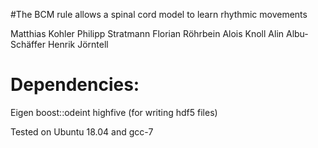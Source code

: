 #The BCM rule allows a spinal cord model to learn rhythmic movements

Matthias Kohler
Philipp Stratmann
Florian Röhrbein
Alois Knoll
Alin Albu-Schäffer
Henrik Jörntell

# Dependencies:
Eigen
boost::odeint
highfive (for writing hdf5 files)

Tested on Ubuntu 18.04 and gcc-7
